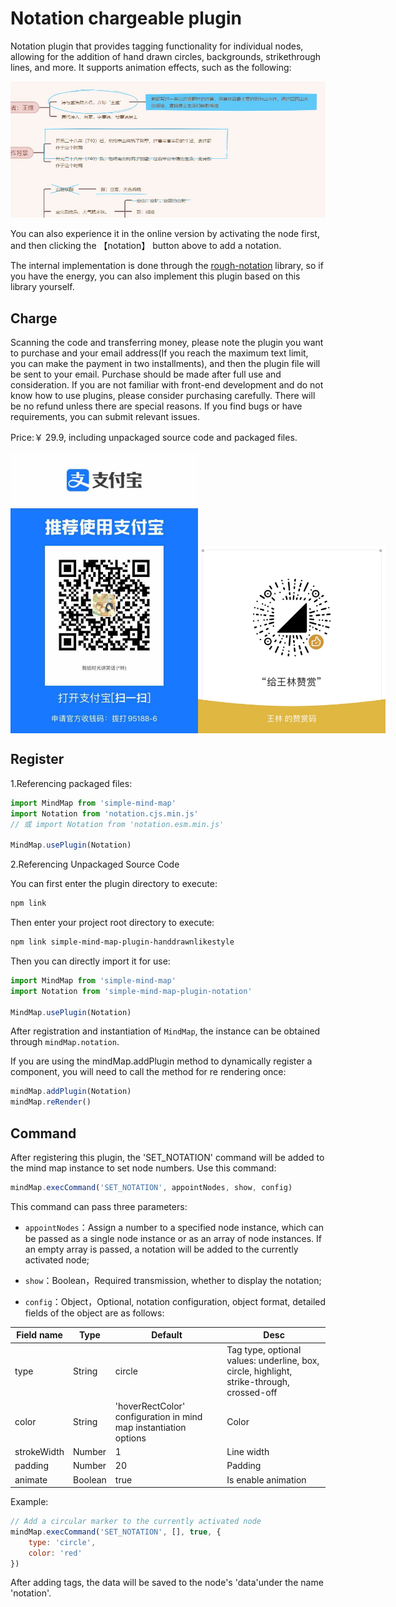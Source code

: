 # Notation chargeable plugin

Notation plugin that provides tagging functionality for individual nodes, allowing for the addition of hand drawn circles, backgrounds, strikethrough lines, and more. It supports animation effects, such as the following:

<img src="../../assets/img/标记.jpg" style="width: 900px" />

You can also experience it in the online version by activating the node first, and then clicking the 【notation】 button above to add a notation.

The internal implementation is done through the [rough-notation](https://github.com/rough-stuff/rough-notation) library, so if you have the energy, you can also implement this plugin based on this library yourself.

## Charge

Scanning the code and transferring money, please note the plugin you want to purchase and your email address(If you reach the maximum text limit, you can make the payment in two installments), and then the plugin file will be sent to your email. Purchase should be made after full use and consideration. If you are not familiar with front-end development and do not know how to use plugins, please consider purchasing carefully. There will be no refund unless there are special reasons. If you find bugs or have requirements, you can submit relevant issues.

Price:￥ 29.9, including unpackaged source code and packaged files.

<p style="display:flex;align-items: flex-end;">

<img src="../../assets/img/alipay.jpg" style="width: 300px" />
<img src="../../assets/img/wechat.jpg" style="width: 300px" />

</p>

## Register

1.Referencing packaged files:

```js
import MindMap from 'simple-mind-map'
import Notation from 'notation.cjs.min.js'
// 或 import Notation from 'notation.esm.min.js'

MindMap.usePlugin(Notation)
```

2.Referencing Unpackaged Source Code

You can first enter the plugin directory to execute:

```bash
npm link
```

Then enter your project root directory to execute:

```bash
npm link simple-mind-map-plugin-handdrawnlikestyle
```

Then you can directly import it for use:

```js
import MindMap from 'simple-mind-map'
import Notation from 'simple-mind-map-plugin-notation'

MindMap.usePlugin(Notation)
```

After registration and instantiation of `MindMap`, the instance can be obtained through `mindMap.notation`.

If you are using the mindMap.addPlugin method to dynamically register a component, you will need to call the method for re rendering once:

```js
mindMap.addPlugin(Notation)
mindMap.reRender()
```

## Command

After registering this plugin, the 'SET_NOTATION' command will be added to the mind map instance to set node numbers. Use this command:

```js
mindMap.execCommand('SET_NOTATION', appointNodes, show, config)
```

This command can pass three parameters:

- `appointNodes`：Assign a number to a specified node instance, which can be passed as a single node instance or as an array of node instances. If an empty array is passed, a notation will be added to the currently activated node;

- `show`：Boolean，Required transmission, whether to display the notation;

- `config`：Object，Optional, notation configuration, object format, detailed fields of the object are as follows:

| Field name | Type  | Default | Desc |
| ------- | ----- | ----- | ---- |
| type | String | circle | Tag type, optional values: underline, box, circle, highlight, strike-through, crossed-off |
| color | String | 'hoverRectColor' configuration in mind map instantiation options | Color |
| strokeWidth | Number | 1 | Line width |
| padding | Number | 20 | Padding |
| animate | Boolean | true | Is enable animation |

Example:

```js
// Add a circular marker to the currently activated node
mindMap.execCommand('SET_NOTATION', [], true, {
    type: 'circle',
    color: 'red'
})
```

After adding tags, the data will be saved to the node's 'data'under the name 'notation'.